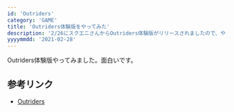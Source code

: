 ```yaml
---
id: 'Outriders'
category: 'GAME'
title: 'Outriders体験版をやってみた'
description: '2/26にスクエニさんからOutriders体験版がリリースされましたので、やってみた感想です。'
yyyymmdd: '2021-02-28'
---
```


Outriders体験版やってみました。面白いです。

## 参考リンク

<ul>
<li><a href="https://www.jp.square-enix.com/outriders/" target="_blank">Outriders</a></li>
</ul>
